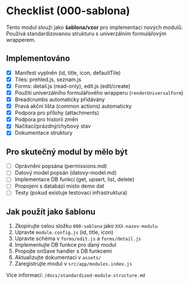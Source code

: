 # Checklist (000-sablona)

Tento modul slouží jako **šablona/vzor** pro implementaci nových modulů. 
Používá standardizovanou strukturu s univerzálním formulářovým wrapperem.

## Implementováno

- [x] Manifest vyplněn (id, title, icon, defaultTile)
- [x] Tiles: prehled.js, seznam.js
- [x] Forms: detail.js (read-only), edit.js (edit/create)
- [x] Použití univerzálního formulářového wrapperu (`renderUniversalForm`)
- [x] Breadcrumbs automaticky přidávány
- [x] Pravá akční lišta (common actions) automaticky
- [x] Podpora pro přílohy (attachments)
- [x] Podpora pro historii změn
- [x] Načítací/prázdný/chybový stav
- [x] Dokumentace struktury

## Pro skutečný modul by mělo být

- [ ] Oprávnění popsána (permissions.md)
- [ ] Datový model popsán (datovy-model.md)
- [ ] Implementace DB funkcí (get, upsert, list, delete)
- [ ] Propojení s databází místo demo dat
- [ ] Testy (pokud existuje testovací infrastruktura)

## Jak použít jako šablonu

1. Zkopírujte celou složku `000-sablona` jako `XXX-nazev-modulu`
2. Upravte `module.config.js` (id, title, icon)
3. Upravte schéma v `forms/edit.js` a `forms/detail.js`
4. Implementujte DB funkce pro daný modul
5. Propojte onSave handler s DB funkcemi
6. Aktualizujte dokumentaci v `assets/`
7. Zaregistrujte modul v `src/app/modules.index.js`

Více informací: `/docs/standardized-module-structure.md`
